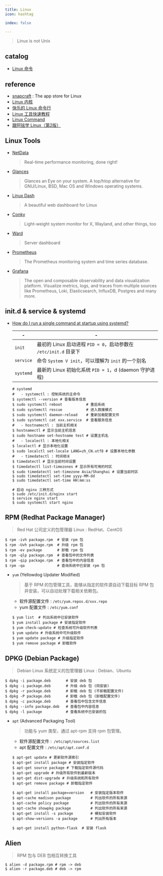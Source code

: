 ```yaml
---
title: Linux
icon: hashtag

index: false

---
```


> Linux is not Unix

<!-- more -->

## catalog

- [Linux 命令](command.md)

## reference

- [snapcraft](https://snapcraft.io/) : The app store for Linux
- [Linux 内核](https://www.kernel.org/)
- [快乐的 Linux 命令行](https://github.com/billie66/TLCL)
- [Linux 工具快速教程](https://github.com/me115/linuxtools_rst)
- [Linux Command](https://github.com/jaywcjlove/linux-command)
- [跟阿铭学 Linux（第2版）](http://www.apelearn.com/study_v2/)

## Linux Tools

- [NetData](https://github.com/netdata/netdata)
    > Real-time performance monitoring, done right! 
- [Glances](https://github.com/nicolargo/glances)
    > Glances an Eye on your system. A top/htop alternative for GNU/Linux, BSD, Mac OS and Windows operating systems.
- [Linux Dash](https://github.com/tariqbuilds/linux-dash)
    > A beautiful web dashboard for Linux
- [Conky](https://github.com/brndnmtthws/conky)
    > Light-weight system monitor for X, Wayland, and other things, too
- [Ward](https://github.com/Rudolf-Barbu/Ward)
    > Server dashboard
- [Prometheus](https://github.com/prometheus/prometheus)
    > The Prometheus monitoring system and time series database.
- [Grafana](https://github.com/grafana/grafana)
    > The open and composable observability and data visualization platform. Visualize metrics, logs, and traces from multiple sources like Prometheus, Loki, Elasticsearch, InfluxDB, Postgres and many more.

## init.d & service & systemd

- [How do I run a single command at startup using systemd?](https://askubuntu.com/questions/919054/how-do-i-run-a-single-command-at-startup-using-systemd)

  | - | -
  | -- | --
  | `init`    | 最初的 Linux 启动进程 `PID = 0`，启动参数在 `/etc/init.d` 目录下
  | `service` | 命令 `System V init`，可以理解为 `init` 的一个别名
  | `systemd` | 最新的 Linux 初始化系统 `PID = 1`，d (daemon 守护进程) 

  ```shell
  # systemd 
  #   - systemctl : 控制系统的主命令
  $ systemctl --version # 查看版本信息
  $ sudo systemctl reboot           # 重启系统
  $ sudo systemctl rescue           # 进入救援模式
  $ sudo systemctl daemon-reload    # 重新加载配置文件
  $ sudo systemctl cat xxx.service  # 查看服务信息
  #   - hostnamectl : 当前主机相关
  $ hostnamectl # 显示当前主机信息
  $ sudo hostname set-hostname test # 设置主机名
  #   - localectl : 本地化相关
  $ localectl # 显示本地化设置
  $ sudo localctl set-locale LANG=zh_CN.utf8 # 设置本地化参数
  #   - timedatectl : 时间相关
  $ timedatectl # 显示当前时间设置
  $ timedatectl list-timezones # 显示所有可用的时区
  $ sudo timedatectl set-timezone Asia/Shanghai # 设置当前时区
  $ sudo timedatectl set-time yyyy-MM-dd
  $ sudo timedatectl set-time HH:mm:ss

  # 启动 nginx 三种方式
  $ sudo /etc/init.d/nginx start
  $ service nginx start
  $ sudo systemctl start nginx
  ```

## RPM (Redhat Package Manager)
> Red Hat 公司定义的包管理器
> Linux : RedHat、CentOS

  ``` shell
  $ rpm -ivh package.rpm  # 安装 rpm 包
  $ rpm -Uvh package.rpm  # 升级 rpm 包
  $ rpm -ev package       # 卸载 rpm 包
  $ rpm -qlp package.rpm  # 查看包中的文件列表
  $ rpm -qip package.rpm  # 查看包中的内容信息
  $ rpm -qa               # 查询系统中已安装 rpm 包
  ```

- `yum` (Yellowdog Updater Modified)
    > 基于 RPM 的包管理工具，能够从指定的软件源自动下载目标 RPM 包并安装，可以自动处理下载相关依赖包。
    * 软件源配置文件 : `/etc/yum.repos.d/xxx.repo`
    * yum 配置文件 : `/etc/yum.conf`
    
  ``` shell
  $ yum list  # 列出系统中已安装软件
  $ yum install package # 安装指定软件
  $ yum check-update # 检查系统可升级软件列表
  $ yum update # 升级系统中可升级软件
  $ yum update package # 升级指定软件
  $ yum remove package # 卸载软件
  ```

## DPKG (Debian Package)
> Debian Linux 系统定义的包管理器
> Linux : Debian、Ubuntu

  ``` shell
  $ dpkg -i package.deb       # 安装 deb 包
  $ dpkg -i package.deb       # 升级 deb 包 (同安装)
  $ dpkg -r package.deb       # 卸载 deb 包 (不卸载配置文件)
  $ dpkg -P package.deb       # 卸载 deb 包 (卸载配置文件)
  $ dpkg -c package.deb       # 查看包中包含文件信息
  $ dpkg --info package.deb   # 查看包中内容信息
  $ dpkg -l package           # 查看系统中已安装的包
  ```

- `apt` (Advanced Packaging Tool)
    > 功能与 yum 类型，通过 apt-rpm 支持 rpm 包管理。 
    * 软件源配置文件 :` /etc/apt/sources.list`
    * apt 配置文件 : `/etc/apt/apt.conf.d`
    
  ``` shell
  $ apt-get update # 更新软件源索引
  $ apt-get install package # 安装指定软件
  $ apt-get source package # 下载指定软件源代码
  $ apt-get upgrade # 升级所有软件到最新版本
  $ apt-get dist-upgrade # 升级系统和所有软件
  $ apt-get remove package # 卸载指定软件

  $ apt-get install package=version   # 安装指定版本软件
  $ apt-cache madison package         # 列出软件的所有来源
  $ apt-cache policy package          # 列出软件的所有来源
  $ apt-cache showpkg package         # 列出软件的所有来源
  $ apt-get install -s package        # 模拟安装软件     
  $ apt-show-versions -a package      # 列出所有版本   

  $ apt-get install python-flask  # 安装 flask
  ```

## Alien
> RPM 包与 DEB 包相互转换工具

  ``` shell
  $ alien -d package.rpm # rpm -> deb
  $ alien -r package.deb # deb -> rpm
  ``` 